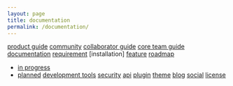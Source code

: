 ```yaml
---
layout: page
title: documentation
permalink: /documentation/
---
```


[product guide]()
[community]()
[collaborator guide]()
[core team guide]()
[documentation]() 
[requirement]()
[installation]
[feature]()
[roadmap]()
- [in progress]()
- [planned]()
[development tools]()
[security]()
[api]()
[plugin]()
[theme]()
[blog]()
[social]()
[license](https://tegcommerce.org/documentation/license)
